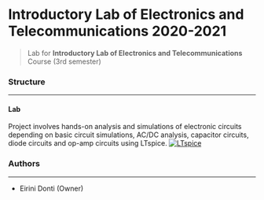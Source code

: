 # Introductory Lab of Electronics and Telecommunications 2020-2021
> Lab for **Introductory Lab of Electronics and Telecommunications** Course (3rd semester)

### Structure
---

#### Lab

Project involves hands-on analysis and simulations of electronic circuits depending on basic circuit simulations, AC/DC analysis, capacitor circuits, diode circuits and op-amp circuits using LTspice. [![LTspice](https://img.shields.io/badge/LTspice-Simulation-FF6600?style=flat-square&logo=LTspice&logoColor=white)](https://www.analog.com/en/design-center/design-tools-and-calculators/ltspice-simulator.html)

### Authors
---

- Eirini Donti (Owner)

<!-- ### License
--- -->
